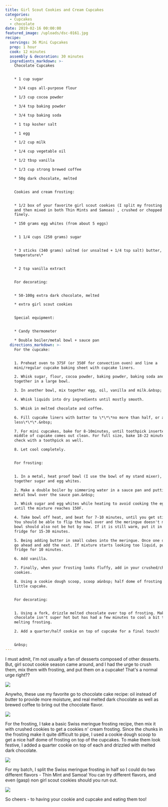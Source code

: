 ```yaml
---
title: Girl Scout Cookies and Cream Cupcakes
categories:
  - Cupcakes
  - chocolate
date: 2019-02-16 00:00:00
featured_image: /uploads/dsc-0161.jpg
recipe:
  servings: 36 Mini Cupcakes
  prep: 1 hour
  cook: 12 minutes
  assembly & decoration: 30 minutes
  ingredients_markdown: >-
    Chocolate Cupcakes


    * 1 cup sugar

    * 3/4 cups all-purpose flour

    * 1/3 cup cocoa powder

    * 3/4 tsp baking powder

    * 3/4 tsp baking soda

    * 1 tsp kosher salt

    * 1 egg

    * 1/2 cup milk

    * 1/4 cup vegetable oil

    * 1/2 tbsp vanilla

    * 1/3 cup strong brewed coffee

    * 50g dark chocolate, melted


    Cookies and cream frosting:


    * 1/2 box of your favorite girl scout cookies (I split my frosting in two
    and then mixed in both Thin Mints and Samoas) , crushed or chopped very
    finely.

    * 150 grams egg whites (from about 5 eggs)


    * 1 1/4 cups (250 grams) sugar


    * 3 sticks (340 grams) salted (or unsalted + 1/4 tsp salt) butter, at \*room
    temperature\*


    * 2 tsp vanilla extract


    For decorating:


    * 50-100g extra dark chocolate, melted

    * extra girl scout cookies


    Special equipment:


    * Candy thermometer

    * Double boiler/metal bowl + sauce pan
  directions_markdown: >-
    For the cupcake:


    1. Preheat oven to 375F (or 350F for convection oven) and line a
    mini/regular cupcake baking sheet with cupcake liners.

    2. Whisk sugar, flour, cocoa powder, baking powder, baking soda and salt
    together in a large bowl.

    3. In another bowl, mix together egg, oil, vanilla and milk.&nbsp;

    4. Whisk liquids into dry ingredients until mostly smooth.

    5. Whisk in melted chocolate and coffee.

    6. Fill cupcake liners with batter to \*\*\*no more than half, or a smidge
    less\*\*\*.&nbsp;

    7. For mini cupcakes, bake for 8-10minutes, until toothpick inserted into
    middle of cupcake comes out clean. For full size, bake 18-22 minutes and
    check with a toothpick as well.

    8. Let cool completely.


    For frosting:


    1. In a metal, heat proof bowl (I use the bowl of my stand mixer), whisk
    together sugar and egg whites.

    2. Make a double boiler by simmering water in a sauce pan and putting the
    metal bowl over the sauce pan.&nbsp;

    3. Whisk sugar and egg whites while heating to avoid cooking the egg whites,
    until the mixture reaches 150F.

    4. Take bowl off heat, and beat for 7-10 minutes, until you get stiff peaks.
    You should be able to flip the bowl over and the meringue doesn't move. The
    bowl should also not be hot by now. If it is still warm, put it in the
    fridge for 15-30 minutes.

    5. Being adding butter in small cubes into the meringue. Once one disappears
    go ahead and add the next. If mixture starts looking too liquid, put in
    fridge for 10 minutes.

    6. Add vanilla.

    7. Finally, when your frosting looks fluffy, add in your crushed/chopped
    cookies.

    8. Using a cookie dough scoop, scoop a&nbsp; half dome of frosting unto each
    little cupcake.


    For decorating:


    1. Using a fork, drizzle melted chocolate over top of frosting. Make sure
    chocolate isn't super hot but has had a few minutes to cool a bit to avoid
    melting frosting.

    2. Add a quarter/half cookie on top of cupcake for a final touch!


    &nbsp;
---
```


I must admit, I'm not usually a fan of desserts composed of other desserts. But, girl scout cookie season came around, and I had the urge to crush them, mix them with frosting, and put them on a cupcake! That's a normal urge right?? 

![](/uploads/dsc-0110.jpg)

Anywho, these use my favorite go to chocolate cake recipe: oil instead of butter to provide more moisture, and real melted dark chocolate as well as brewed coffee to bring out the chocolate flavor.

![](/uploads/dsc-0161.jpg)

For the frosting, I take a basic Swiss meringue frosting recipe, then mix it with crushed cookies to get a cookies n' cream frosting. Since the chunks in the frosting make it quite difficult to pipe, I used a cookie dough scoop to get a nice half dome of frosting on top of the cupcakes. To make them look festive, I added a quarter cookie on top of each and drizzled with melted dark chocolate. 

![](/uploads/dsc-0199.jpg)

For my batch, I split the Swiss meringue frosting in half so I could do two different flavors - Thin Mint and Samoa! You can try different flavors, and even (gasp) non girl scout cookies should you run out.

![](/uploads/dsc-0187.jpg)

So cheers - to having your cookie and cupcake and eating them too!